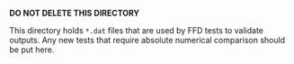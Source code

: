 **DO NOT DELETE THIS DIRECTORY**

This directory holds `*.dat` files that are used by FFD tests to validate
outputs. Any new tests that require absolute numerical comparison should be put
here.
